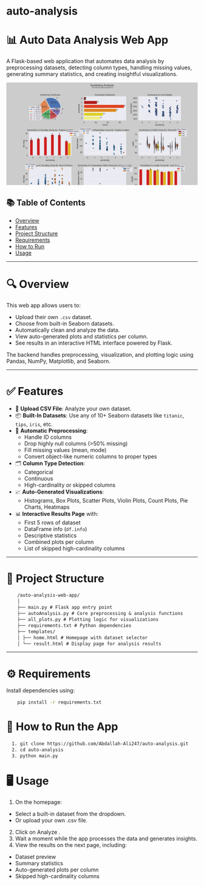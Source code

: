 ﻿# auto-analysis
# 📊 Auto Data Analysis Web App

A Flask-based web application that automates data analysis by preprocessing datasets, detecting column types, handling missing values, generating summary statistics, and creating insightful visualizations.

![Screen from the Project](Project/static/result.png)


## 📚 Table of Contents

- [Overview](#overview)
- [Features](#features)
- [Project Structure](#project-structure)
- [Requirements](#requirements)
- [How to Run](#how-to-run)
- [Usage](#usage)
---

# 🔍 Overview

This web app allows users to:
- Upload their own `.csv` dataset.
- Choose from built-in Seaborn datasets.
- Automatically clean and analyze the data.
- View auto-generated plots and statistics per column.
- See results in an interactive HTML interface powered by Flask.

The backend handles preprocessing, visualization, and plotting logic using Pandas, NumPy, Matplotlib, and Seaborn.

---

# ✅ Features

- 📁 **Upload CSV File**: Analyze your own dataset.
- 📦 **Built-In Datasets**: Use any of 10+ Seaborn datasets like `titanic`, `tips`, `iris`, etc.
- 🧹 **Automatic Preprocessing**:
  - Handle ID columns
  - Drop highly null columns (>50% missing)
  - Fill missing values (mean, mode)
  - Convert object-like numeric columns to proper types
- 🗂️ **Column Type Detection**:
  - Categorical
  - Continuous
  - High-cardinality or skipped columns
- 📈 **Auto-Generated Visualizations**:
  - Histograms, Box Plots, Scatter Plots, Violin Plots, Count Plots, Pie Charts, Heatmaps
- 📊 **Interactive Results Page** with:
  - First 5 rows of dataset
  - DataFrame info (`df.info`)
  - Descriptive statistics
  - Combined plots per column
  - List of skipped high-cardinality columns

---

# 📁 Project Structure
```
    /auto-analysis-web-app/
    │
    ├── main.py # Flask app entry point
    ├── autoAnalysis.py # Core preprocessing & analysis functions
    ├── all_plots.py # Plotting logic for visualizations
    ├── requirements.txt # Python dependencies
    ├── templates/
    │ ├── home.html # Homepage with dataset selector
    │ └── result.html # Display page for analysis results
```

---

# ⚙️ Requirements

Install dependencies using:

```bash
    pip install -r requirements.txt
```

# 🚀 How to Run the App
```
  1. git clone https://github.com/Abdallah-Ali247/auto-analysis.git 
  2. cd auto-analysis
  3. python main.py
```
# 🖥️ Usage

1. On the homepage:
  * Select a built-in dataset from the dropdown.
  * Or upload your own .csv file.
2. Click on Analyze .
3. Wait a moment while the app processes the data and generates insights.
4. View the results on the next page, including:
  * Dataset preview
  * Summary statistics
  * Auto-generated plots per column
  * Skipped high-cardinality columns
